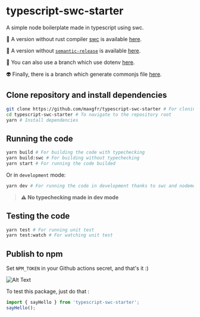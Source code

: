 # typescript-swc-starter

A simple node boilerplate made in typescript using swc.

👻 A version without rust compiler [swc](https://swc.rs/) is available [here](https://github.com/maxgfr/boilerplate-typescript-node).

🤖 A version without [`semantic-release`](https://github.com/semantic-release/semantic-release) is available [here](https://github.com/maxgfr/typescript-swc-starter/tree/without-package).

👾 You can also use a branch which use dotenv [here](https://github.com/maxgfr/typescript-swc-starter/tree/with-dotenv).

👽 Finally, there is a branch which generate commonjs file [here](https://github.com/maxgfr/typescript-swc-starter/tree/commonjs).

## Clone repository and install dependencies

```sh
git clone https://github.com/maxgfr/typescript-swc-starter # For cloning the repository
cd typescript-swc-starter # To navigate to the repository root
yarn # Install dependencies
```

## Running the code

```sh
yarn build # For building the code with typechecking
yarn build:swc # For building without typechecking
yarn start # For running the code builded
```

Or in `development` mode:

```sh
yarn dev # For running the code in development thanks to swc and nodemon
```

> **:warning: No typechecking made in dev mode**

## Testing the code

```sh
yarn test # For running unit test
yarn test:watch # For watching unit test
```

## Publish to npm

Set `NPM_TOKEN` in your Github actions secret, and that's it :)

![Alt Text](https://raw.githubusercontent.com/maxgfr/typescript-swc-starter/main/.github/assets/token.png)

To test this package, just do that :

```ts
import { sayHello } from 'typescript-swc-starter';
sayHello();
```
